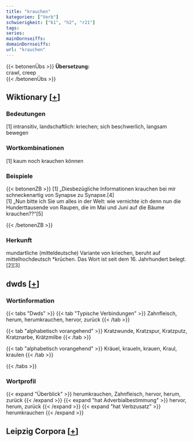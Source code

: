 ```yaml
---
title: "krauchen"
kategorien: ["Verb"]
schwierigkeit: ["k1", "h2", "r21"]
tags:
series:
mainDornseiffs:
domainDornseiffs:
url: "krauchen"
---
```


{{< betonenÜbs >}}
**Übersetzung:**  
crawl, creep  
{{< /betonenÜbs >}}

## Wiktionary [[+](https://de.wiktionary.org/wiki/krauchen)]

### Bedeutungen
[1] intransitiv, landschaftlich: kriechen; sich beschwerlich, langsam bewegen  

### Wortkombinationen
[1] kaum noch krauchen können  

### Beispiele
{{< betonenZB >}}
[1] „Diesbezügliche Informationen krauchen bei mir schneckenartig von Synapse zu Synapse.[4]  
[1] „Nun bitte ich Sie um alles in der Welt: wie vernichte ich denn nun die Hunderttausende von Raupen, die im Mai und Juni auf die Bäume krauchen??“[5]  

{{< /betonenZB >}}
### Herkunft
mundartliche (mitteldeutsche) Variante von kriechen, beruht auf mittelhochdeutsch *krūchen. Das Wort ist seit dem 16. Jahrhundert belegt.[2][3]  



## dwds [[+](https://www.dwds.de/wb/krauchen)]

### Wortinformation
{{< tabs "Dwds" >}}
{{< tab "Typische Verbindungen" >}}
Zahnfleisch, herum, herumkrauchen, hervor, zurück
{{< /tab >}}

{{< tab "alphabetisch vorangehend" >}}
Kratzwunde, Kratzspur, Kratzputz, Kratznarbe, Krätzmilbe
{{< /tab >}}

{{< tab "alphabetisch vorangehend" >}}
Kräuel, kraueln, krauen, Kraul, kraulen
{{< /tab >}}

{{< /tabs >}}

### Wortprofil
{{< expand "Überblick" >}} herumkrauchen, Zahnfleisch, hervor, herum, zurück {{< /expand >}}
{{< expand "hat Adverbialbestimmung" >}} hervor, herum, zurück {{< /expand >}}
{{< expand "hat Verbzusatz" >}} herumkrauchen {{< /expand >}}

## Leipzig Corpora [[+](https://corpora.uni-leipzig.de/en/res?word=krauchen&corpusId=deu_newscrawl-public_2018)]

